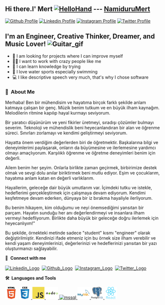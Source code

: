 ## Hi there.I' Mert <a target="_blank" href="https://www.instagram.com/mertnamiduru/"> <img src="https://media.tenor.com/oqXocliEYAMAAAAi/hello-yellow.gif" alt="HelloHand" width="5%" /></a> --- <a  href="https://github.com/NamiduruMert">NamiduruMert</a>

<a target="_blank" href="https://github.com/NamiduruMert"
      ><img
        height="34px"
        width="135px"
        alt="Github Profile"
        src="https://img.shields.io/twitter/follow/NamiduruMert?label=Follow%20Me&logo=github&logoColor=black&style=social"
    /></a>
    <a target="_blank" href="https://tr.linkedin.com/in/mert-namiduru">
      <img
        height="34px"
        width="175px"
        alt="Linkedin Profile"
        src="https://img.shields.io/twitter/url?color=gray&label=Make%20a%20Connection&logo=linkedin&logoColor=cyan&style=plastic&url=https%3A%2F%2Fhelp.twitter.com%2Ftr%2Fusing-twitter%2Ftweet-and-moment-url"
    /></a>
    <a target="_blank" href="https://tr.linkedin.com/in/mert-namiduru">
      <img
        height="34px"
        alt="Instagram Profile"
        src="https://img.shields.io/twitter/follow/shields_io?color=gray&label=Instagram&logo=instagram&logoColor=red&style=for-the-badge"
    /></a>
    <a target="_blank" href="https://tr.linkedin.com/in/mert-namiduru">
      <img
        height="34px"
        alt="Twitter Profile"
        src="https://img.shields.io/twitter/follow/shields_io?color=gray&label=Twitter&logo=twitter&style=social"
    /></a>
    
## I'm an Engineer, Creative Thinker, Dreamer, and Music Lover! <img width="5%" src="https://media.tenor.com/0Kvj5sTc1IsAAAAi/raf-rafs.gif" alt="Guitar_gif">

- :eyes: I am looking for projects where I can improve myself
- :zombie_man: I want to work with crazy people like me
- :green_book: I can learn knowledge by trying
- :diving_mask: I love water sports especially swimming
- :computer: I like descriptive speech very much, that's why I chose software

### :mag_right:&nbsp; About Me

Merhaba! Ben bir mühendisim ve hayatıma birçok farklı şekilde anlam katmaya çalışan bir genç. Müzik benim tutkum ve en büyük ilham kaynağım. Melodilerin ritmine kapılıp hayal kurmayı seviyorum.

Bir yaratıcı düşünürüm ve yeni fikirler üretmeyi, sıradışı çözümler bulmayı severim. Teknoloji ve mühendislik beni heyecanlandıran bir alan ve öğrenme süreci. Sınırları zorlamayı ve kendimi geliştirmeyi seviyorum.

Hayatta önem verdiğim değerlerden biri de öğretmektir. Başkalarına bilgi ve deneyimlerimi paylaşarak, onların da büyümesine ve ilerlemesine yardımcı olmayı amaçlıyorum. Karşılıklı öğrenme ve öğretme deneyimleri benim için değerli.

Ailem benim her şeyim. Onlarla birlikte zaman geçirmek, birbirimize destek olmak ve sevgi dolu anılar biriktirmek beni mutlu ediyor. Eşim ve çocuklarım, hayatıma anlam katan en değerli varlıklarım.

Hayallerim, geleceğe dair büyük umutlarım var. İçimdeki tutku ve istekle, hedeflerimi gerçekleştirmek için çalışmaya devam ediyorum. Kendimi keşfetmeye devam ederken, dünyaya bir iz bırakma hayaliyle ilerliyorum.

Bu benim hikayem, kim olduğumu ve neyi önemsediğimi yansıtan bir parçam. Hayatın sunduğu her anı değerlendirmeyi ve insanlara ilham vermeyi hedefliyorum. Birlikte daha büyük bir geleceğe doğru ilerlemek için heyecanlıyım!"

Bu şekilde, örnekteki metinde sadece "student" kısmı "engineer" olarak değiştirilmiştir. Kendinizi ifade etmeniz için bu örnek size ilham verebilir ve kendi yaşam deneyimlerinizi, değerlerinizi ve hedeflerinizi yansıtan bir yazı oluşturmanızı sağlayabilir.


🔗 &nbsp;**Connect with me**
<p align="left">
<a href="https://www.linkedin.com/in/mert-namiduru/" target="blank"><img align="center" src="https://raw.githubusercontent.com/rahuldkjain/github-profile-readme-generator/master/src/images/icons/Social/linked-in-alt.svg" alt="Linkedin_Logo" height="30" width="40" /></a>&nbsp;
<a href="https://github.com/NamiduruMert" target="blank"><img align="center" src="https://cdn4.iconfinder.com/data/icons/iconsimple-logotypes/512/github-1024.png" alt="Github_Logo" height="30" width="40" /></a>&nbsp;
<a href="https://www.instagram.com/mertnamiduru/" target="blank"><img align="center" src="https://raw.githubusercontent.com/rahuldkjain/github-profile-readme-generator/master/src/images/icons/Social/instagram.svg" alt="Instagram_Logo" height="30" width="40" /></a>&nbsp;
<a href="https://twitter.com/MertNamiduru" target="blank"><img align="center" src="https://raw.githubusercontent.com/rahuldkjain/github-profile-readme-generator/master/src/images/icons/Social/twitter.svg" alt="Twitter_Logo" height="30" width="40" /></a>&nbsp;
      

 <b>🛠️&nbsp;&nbsp;Languages&nbsp;and&nbsp;Tools</b>
  <br/>
  <p align="left"><a href="https://www.w3schools.com/html/" target="_blank"> <img src="https://raw.githubusercontent.com/devicons/devicon/master/icons/html5/html5-original-wordmark.svg" alt="html5" width="40" height="40"/></a> <a href="https://www.w3schools.com/css/" target="_blank"> <img src="https://raw.githubusercontent.com/devicons/devicon/master/icons/css3/css3-original-wordmark.svg" alt="css3" width="40" height="40"/> </a><a href="https://developer.mozilla.org/en-US/docs/Web/JavaScript" target="_blank"> <img src="https://raw.githubusercontent.com/devicons/devicon/master/icons/javascript/javascript-original.svg" alt="javascript" width="40" height="40"/> </a><a href="https://nodejs.org" target="_blank"> <img src="https://raw.githubusercontent.com/devicons/devicon/master/icons/nodejs/nodejs-original-wordmark.svg" alt="nodejs" width="40" height="40"/> </a><a href="https://www.microsoft.com/en-us/sql-server" target="_blank"> <img src="https://www.svgrepo.com/show/303229/microsoft-sql-server-logo.svg" alt="mssql" width="40" height="40"/> </a> </a> <a href="https://www.mysql.com/" target="_blank"> <img src="https://raw.githubusercontent.com/devicons/devicon/master/icons/mysql/mysql-original-wordmark.svg" alt="mysql" width="40" height="40"/> </a><a href="https://www.postgresql.org" target="_blank"> <img src="https://raw.githubusercontent.com/devicons/devicon/master/icons/postgresql/postgresql-original-wordmark.svg" alt="postgresql" width="40" height="40"/> </a><a href="https://reactjs.org/" target="_blank"> <img src="https://raw.githubusercontent.com/devicons/devicon/master/icons/react/react-original-wordmark.svg" alt="react" width="40" height="40"/> </a></p>

</details>





    

    
